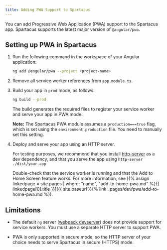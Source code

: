 ```yaml
---
title: Adding PWA Support to Spartacus
---
```


You can add Progressive Web Application (PWA) support to the Spartacus app. Spartacus supports the latest major version of `@angular/pwa`.

## Setting up PWA in Spartacus

1. Run the following command in the workspace of your Angular application:

   ```bash
   ng add @angular/pwa --project <project-name>
   ```

1. Remove all service worker references from `app.module.ts`.

1. Build your app in `prod` mode, as follows:

   ```bash
   ng build --prod
   ```

   The build generates the required files to register your service worker and serve your app in PWA mode.

   **Note:** The Spartacus PWA module assumes a `production===true` flag, which is set using the `environment.production` file. You need to manually set this setting.

1. Deploy and serve your app using an HTTP server.

   For testing purposes, we recommend that you install [http-server](https://www.npmjs.com/package/http-server) as a dev dependency, and that you serve the app using `http-server ./dist/your-app`

   Double-check that the service worker is running and that the Add to Home Screen feature works. For more information, see [{% assign linkedpage = site.pages | where: "name", "add-to-home-pwa.md" %}{{ linkedpage[0].title }}]({{ site.baseurl }}{% link _pages/dev/pwa/add-to-home-pwa.md %}).

## Limitations

- The default `ng` server ([webpack devserver](https://webpack.js.org/configuration/dev-server/)) does not provide support for service workers. You must use a separate HTTP server to support PWA.

- PWA is only supported in secure mode, so the HTTP server of your choice needs to serve Spartacus in secure (HTTPS) mode.
